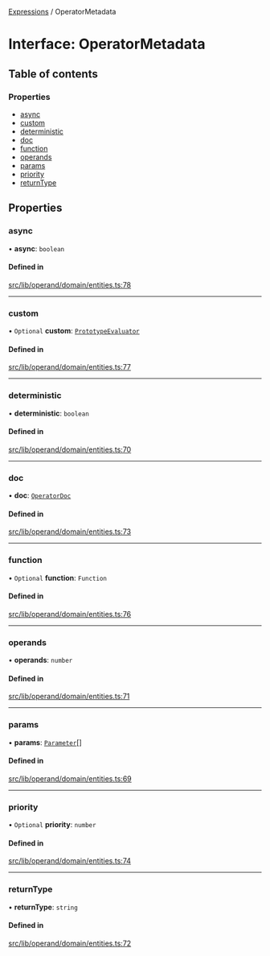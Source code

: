 [Expressions](../README.md) / OperatorMetadata

# Interface: OperatorMetadata

## Table of contents

### Properties

- [async](OperatorMetadata.md#async)
- [custom](OperatorMetadata.md#custom)
- [deterministic](OperatorMetadata.md#deterministic)
- [doc](OperatorMetadata.md#doc)
- [function](OperatorMetadata.md#function)
- [operands](OperatorMetadata.md#operands)
- [params](OperatorMetadata.md#params)
- [priority](OperatorMetadata.md#priority)
- [returnType](OperatorMetadata.md#returntype)

## Properties

### async

• **async**: `boolean`

#### Defined in

[src/lib/operand/domain/entities.ts:78](https://github.com/data7expressions/3xpr/blob/bc0cfccce8742d24fc7e8aa4c9e318845fb27c3b/src/lib/operand/domain/entities.ts#L78)

___

### custom

• `Optional` **custom**: [`PrototypeEvaluator`](../classes/PrototypeEvaluator.md)

#### Defined in

[src/lib/operand/domain/entities.ts:77](https://github.com/data7expressions/3xpr/blob/bc0cfccce8742d24fc7e8aa4c9e318845fb27c3b/src/lib/operand/domain/entities.ts#L77)

___

### deterministic

• **deterministic**: `boolean`

#### Defined in

[src/lib/operand/domain/entities.ts:70](https://github.com/data7expressions/3xpr/blob/bc0cfccce8742d24fc7e8aa4c9e318845fb27c3b/src/lib/operand/domain/entities.ts#L70)

___

### doc

• **doc**: [`OperatorDoc`](OperatorDoc.md)

#### Defined in

[src/lib/operand/domain/entities.ts:73](https://github.com/data7expressions/3xpr/blob/bc0cfccce8742d24fc7e8aa4c9e318845fb27c3b/src/lib/operand/domain/entities.ts#L73)

___

### function

• `Optional` **function**: `Function`

#### Defined in

[src/lib/operand/domain/entities.ts:76](https://github.com/data7expressions/3xpr/blob/bc0cfccce8742d24fc7e8aa4c9e318845fb27c3b/src/lib/operand/domain/entities.ts#L76)

___

### operands

• **operands**: `number`

#### Defined in

[src/lib/operand/domain/entities.ts:71](https://github.com/data7expressions/3xpr/blob/bc0cfccce8742d24fc7e8aa4c9e318845fb27c3b/src/lib/operand/domain/entities.ts#L71)

___

### params

• **params**: [`Parameter`](Parameter.md)[]

#### Defined in

[src/lib/operand/domain/entities.ts:69](https://github.com/data7expressions/3xpr/blob/bc0cfccce8742d24fc7e8aa4c9e318845fb27c3b/src/lib/operand/domain/entities.ts#L69)

___

### priority

• `Optional` **priority**: `number`

#### Defined in

[src/lib/operand/domain/entities.ts:74](https://github.com/data7expressions/3xpr/blob/bc0cfccce8742d24fc7e8aa4c9e318845fb27c3b/src/lib/operand/domain/entities.ts#L74)

___

### returnType

• **returnType**: `string`

#### Defined in

[src/lib/operand/domain/entities.ts:72](https://github.com/data7expressions/3xpr/blob/bc0cfccce8742d24fc7e8aa4c9e318845fb27c3b/src/lib/operand/domain/entities.ts#L72)
